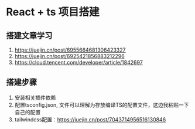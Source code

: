 # React + ts 项目搭建
## 搭建文章学习
1. https://juejin.cn/post/6955664681306423327
2. https://juejin.cn/post/6925421856883212296
3. https://cloud.tencent.com/developer/article/1842697
## 搭建步骤
1. 安装相关插件依赖
2. 配置tsconfig.json, 文件可以理解为存放编译TS的配置文件，这边我粘贴一下自己的配置
3. tailwindcss配置：https://juejin.cn/post/7043714956516130846